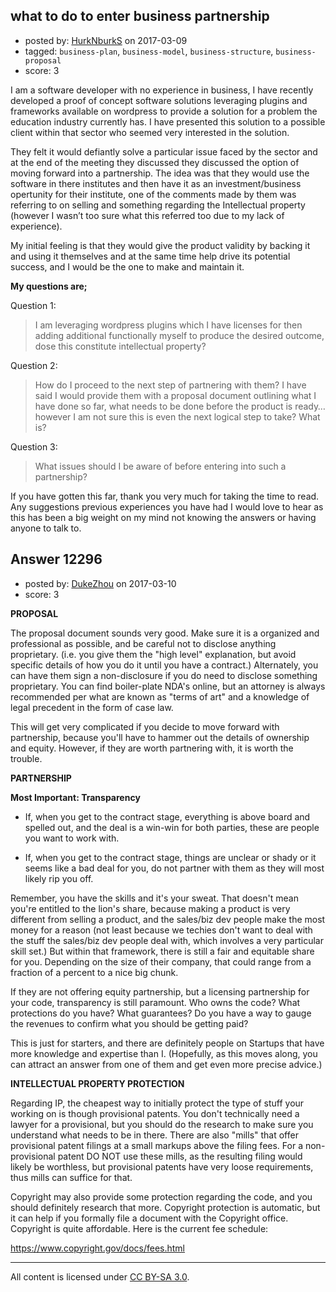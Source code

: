 ## what to do to enter business partnership

- posted by: [HurkNburkS](https://stackexchange.com/users/389080/hurknburks) on 2017-03-09
- tagged: `business-plan`, `business-model`, `business-structure`, `business-proposal`
- score: 3

I am a software developer with no experience in business, I have recently developed a proof of concept software solutions leveraging plugins and frameworks available on wordpress to provide a solution for a problem the education industry currently has. I have presented this solution to a possible client within that sector who seemed very interested in the solution.

They felt it would defiantly solve a particular issue faced by the sector and at the end of the meeting they discussed they discussed the option of moving forward into a partnership. The idea was that they would use the software in there institutes and then have it as an investment/business opertunity for their institute,  one of the comments made by them was referring to on selling and something regarding the Intellectual property (however I wasn’t too sure what this referred too due to my lack of experience).

My initial feeling is that they would give the product validity by backing it and using it themselves and at the same time help drive its potential success, and I would be the one to make and maintain it.

**My questions are;** 

Question 1:
> I am leveraging wordpress plugins which I have licenses for then
> adding additional functionally myself to produce the desired outcome,
> dose this constitute intellectual property?
> 

Question 2:
> How do I proceed to the next step of partnering with them? I have said
> I would provide them with a proposal document outlining what I have
> done so far, what needs to be done before the product is ready…
> however I am not sure this is even the next logical step to take? What
> is?

Question 3:

> What issues should I be aware of before entering into such a
> partnership?

If you have gotten this far,  thank you very much for taking the time to read. Any suggestions previous experiences you have had I would love to hear as this has been a big weight on my mind not knowing the answers or having anyone to talk to.


## Answer 12296

- posted by: [DukeZhou](https://stackexchange.com/users/4146639/dukezhou) on 2017-03-10
- score: 3

**PROPOSAL**

The proposal document sounds very good.  Make sure it is a organized and professional as possible, and be careful not to disclose anything proprietary.  (i.e. you give them the "high level" explanation, but avoid specific details of how you do it until you have a contract.) Alternately, you can have them sign a non-disclosure if you do need to disclose something proprietary.  You can find boiler-plate NDA's online, but an attorney is always recommended per what are known as "terms of art" and a knowledge of legal precedent in the form of case law.

This will get very complicated if you decide to move forward with partnership, because you'll have to hammer out the details of ownership and equity.  However, if they are worth partnering with, it is worth the trouble.


**PARTNERSHIP**

**Most Important: Transparency**

 - If, when you get to the contract stage, everything is above board and spelled out, and the deal is a win-win for both parties, these are people you want to work with.

 - If, when you get to the contract stage, things are unclear or shady or it seems like a bad deal for you, do not partner with them as they will most likely rip you off.

Remember, you have the skills and it's your sweat.  That doesn't mean you're entitled to the lion's share, because making a product is very different from selling a product, and the sales/biz dev people make the most money for a reason (not least because we techies don't want to deal with the stuff the sales/biz dev people deal with, which involves a very particular skill set.)  But within that framework, there is still a fair and equitable share for you.  Depending on the size of their company, that could range from a fraction of a percent to a nice big chunk.

If they are not offering equity partnership, but a licensing partnership for your code, transparency is still paramount. Who owns the code?  What protections do you have?  What guarantees?  Do you have a way to gauge the revenues to confirm what you should be getting paid?

This is just for starters, and there are definitely people on Startups that have more knowledge and expertise than I. (Hopefully, as this moves along, you can attract an answer from one of them and get even more precise advice.)


**INTELLECTUAL PROPERTY PROTECTION**

Regarding IP, the cheapest way to initially protect the type of stuff your working on is though provisional patents.  You don't technically need a lawyer for a provisional, but you should do the research to make sure you understand what needs to be in there.  There are also "mills" that offer provisional patent filings at a small markups above the filing fees. For a non-provisional patent DO NOT use these mills, as the resulting filing would likely be worthless, but provisional patents have very loose requirements, thus mills can suffice for that.

Copyright may also provide some protection regarding the code, and you should definitely research that more.  Copyright protection is automatic, but it can help if you formally file a document with the Copyright office. Copyright is quite affordable.  Here is the current fee schedule: 

https://www.copyright.gov/docs/fees.html



---

All content is licensed under [CC BY-SA 3.0](https://creativecommons.org/licenses/by-sa/3.0/).
